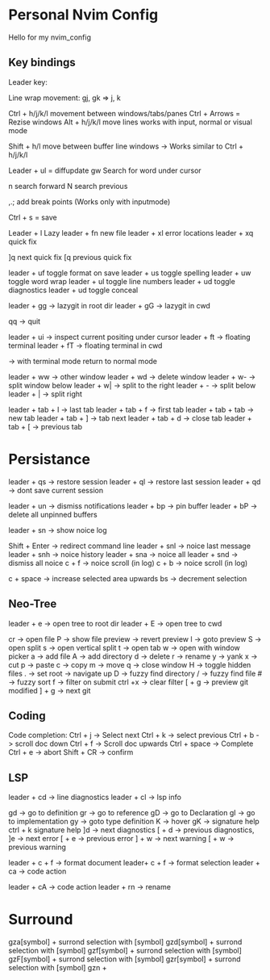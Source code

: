 # Personal Nvim Config

Hello for my nvim_config

## Key bindings

Leader key: <space>

Line wrap movement:
gj, gk => j, k

Ctrl + h/j/k/l movement between windows/tabs/panes
Ctrl + Arrows = Rezise windows
Alt + h/j/k/l move lines works with input, normal or visual mode

Shift + h/l move between buffer line windows -> Works similar to Ctrl + h/j/k/l

Leader + ul = diffupdate
gw Search for word under cursor

n search forward
N search previous

,.; add break points (Works only with inputmode)

Ctrl + s = save

Leader + l Lazy
leader + fn new file
leader + xl error locations
leader + xq quick fix

\]q next quick fix
\[q previous quick fix

leader + uf toggle format on save
leader + us toggle spelling
leader + uw toggle word wrap
leader + ul toggle line numbers
leader + ud toggle diagnostics
leader + ud toggle conceal

leader + gg -> lazygit in root dir
leader + gG -> lazygit in cwd

qq -> quit

leader + ui -> inspect current positing under cursor
leader + ft -> floating terminal
leader + fT -> floating terminal in cwd

<esc><esc> -> with terminal mode return to normal mode

leader + ww -> other window
leader + wd -> delete window
leader + w- -> split window below
leader + w| -> split to the right
leader + - -> split below
leader + | -> split right

leader + tab + l -> last tab
leader + tab + f -> first tab
leader + tab + tab -> new tab
leader + tab + ] -> tab next
leader + tab + d -> close tab
leader + tab + [ -> previous tab

# Persistance

leader + qs -> restore session
leader + ql -> restore last session
leader + qd -> dont save current session

leader + un -> dismiss notifications
leader + bp -> pin buffer
leader + bP -> delete all unpinned buffers

leader + sn -> show noice log

Shift + Enter -> redirect command line
leader + snl -> noice last message
leader + snh -> noice history
leader + sna -> noice all
leader + snd -> dismiss all noice
c + f -> noice scroll (in log)
c + b -> noice scroll (in log)

c + space -> increase selected area upwards
bs -> decrement selection

## Neo-Tree

leader + e -> open tree to root dir
leader + E -> open tree to cwd

cr -> open file
P -> show file preview
<esc> -> revert preview
l -> goto preview
S -> open split
s -> open vertical split
t -> open tab
w -> open with window picker
a -> add file
A -> add directory
d -> delete
r -> rename
y -> yank
x -> cut
p -> paste
c -> copy
m -> move
q -> close window
H -> toggle hidden files
. -> set root
<bs> -> navigate up
D -> fuzzy find directory
/ -> fuzzy find file
\# -> fuzzy sort
f -> filter on submit
ctrl +x -> clear filter
\[ + g -> preview git modified
\] + g -> next git

## Coding

Code completion:
Ctrl + j -> Select next
Ctrl + k -> select previous
Ctrl + b -> scroll doc down
Ctrl + f -> Scroll doc upwards
Ctrl + space -> Complete
Ctrl + e -> abort
Shift + CR -> confirm

## LSP

leader + cd -> line diagnostics
leader + cl -> lsp info

gd -> go to definition
gr -> go to reference
gD -> go to Declaration
gI -> go to implementation
gy -> goto type definition
K -> hover
gK -> signature help
ctrl + k signature help
\]d -> next diagnostics
\[ + d -> previous diagnostics,
\]e -> next error
\[ + e -> previous error
\] + w -> next warning
\[ + w -> previous warning

leader + c + f -> format document
leader+ c + f -> format selection
leader + ca -> code action

leader + cA -> code action
leader + rn -> rename

# Surround

gza[symbol] + surrond selection with [symbol]
gzd[symbol] + surrond selection with [symbol]
gzf[symbol] + surrond selection with [symbol]
gzF[symbol] + surrond selection with [symbol]
gzr[symbol] + surrond selection with [symbol]
gzn +

